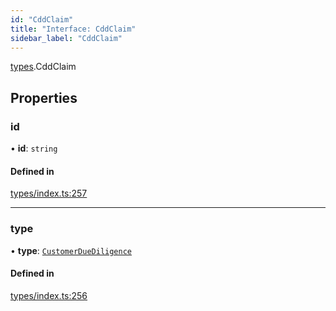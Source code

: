 ```yaml
---
id: "CddClaim"
title: "Interface: CddClaim"
sidebar_label: "CddClaim"
---
```


[types](../../../modules/Types/Types.md).CddClaim

## Properties

### id

• **id**: `string`

#### Defined in

[types/index.ts:257](https://github.com/PolymeshAssociation/polymesh-sdk/blob/95e180d2/src/types/index.ts#L257)

___

### type

• **type**: [`CustomerDueDiligence`](../../../enums/Types/ClaimType/ClaimType.md#customerduediligence)

#### Defined in

[types/index.ts:256](https://github.com/PolymeshAssociation/polymesh-sdk/blob/95e180d2/src/types/index.ts#L256)
